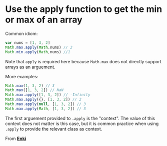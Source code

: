 # Use the apply function to get the min or max of an array

Common idiom: 

```javascript 
var nums = [1, 3, 2]
Math.max.apply(Math,nums) // 3 
Math.min.apply(Math,nums) //1
```

Note that `apply` is required here because `Math.max` does not directly support arrays as an arguement. 

More examples: 

```javascript
Math.max(1, 3, 2) // 3 
Math.max([1, 3, 2]) // NaN
Math.max.apply([1, 3, 2]) // -Infinity 
Math.max.apply({}, [1, 3, 2]) // 3
Math.max.apply(null, [1, 3, 2]) // 3
Math.max.apply(Math, [1, 3, 2]) // 3
```

The first arguement provided to `.apply` is the "context". The value of this context does not matter is this case, but it is common practice when using `.apply` to provide the relevant class as context.

From [**Enki**](https://www.enki.com/) 